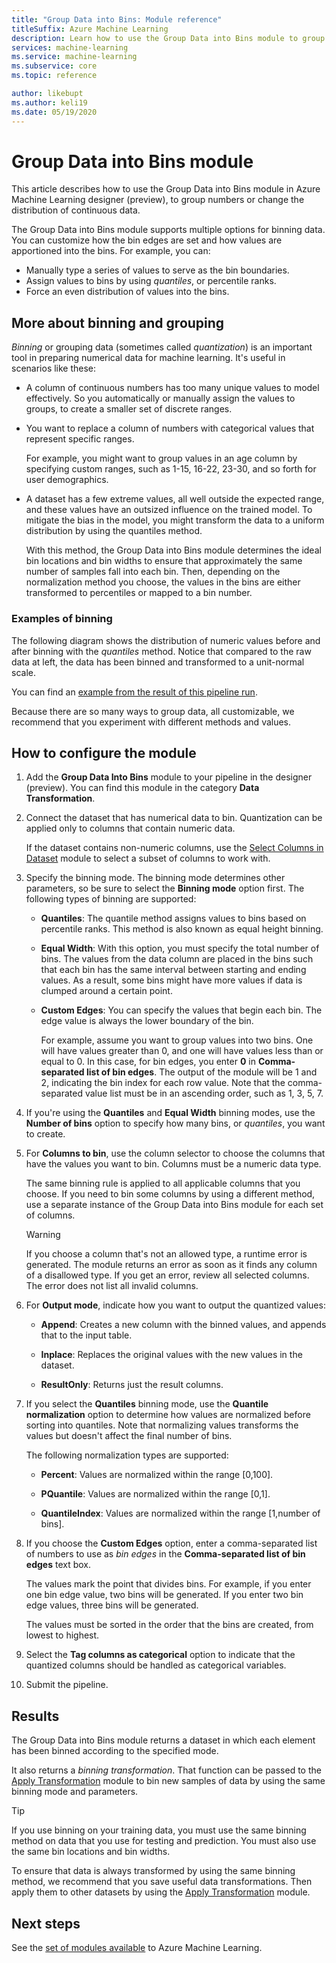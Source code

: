 ```yaml
---
title: "Group Data into Bins: Module reference"
titleSuffix: Azure Machine Learning
description: Learn how to use the Group Data into Bins module to group numbers or change the distribution of continuous data.
services: machine-learning
ms.service: machine-learning
ms.subservice: core
ms.topic: reference

author: likebupt
ms.author: keli19
ms.date: 05/19/2020
---
```

# Group Data into Bins module

This article describes how to use the Group Data into Bins module in Azure Machine Learning designer (preview), to group numbers or change the distribution of continuous data.

The Group Data into Bins module supports multiple options for binning data. You can customize how the bin edges are set and how values are apportioned into the bins. For example, you can:  

+ Manually type a series of values to serve as the bin boundaries.  
+ Assign values to bins by using *quantiles*, or percentile ranks.  
+ Force an even distribution of values into the bins.  

## More about binning and grouping

*Binning* or  grouping data (sometimes called *quantization*) is an important tool in preparing numerical data for machine learning. It's useful in scenarios like these:

+ A column of continuous numbers has too many unique values to model effectively. So you automatically or manually assign the values to groups, to create a smaller set of discrete ranges.

+ You want to replace a column of numbers with categorical values that represent specific ranges.

    For example, you might want to group values in an age column by specifying custom ranges, such as 1-15, 16-22, 23-30, and so forth for user demographics.

+ A dataset has a few extreme values, all well outside the expected range, and these values have an outsized influence on the trained model. To mitigate the bias in the model, you might transform the data to a uniform distribution by using the quantiles method.

    With this method, the Group Data into Bins module determines the ideal bin locations and bin widths to ensure that approximately the same number of samples fall into each bin. Then, depending on the normalization method you choose, the values in the bins are either transformed to percentiles or mapped to a bin number.

### Examples of binning

The following diagram shows the distribution of numeric values before and after binning with the *quantiles* method. Notice that compared to the raw data at left, the data has been binned and transformed to a unit-normal scale.  

You can find an [example from the result of this pipeline run](https://ml.azure.com/visualinterface/authoring/Normal/87270db9-4651-448e-bd28-8ef7428084dc?wsid=%2Fsubscriptions%2Fe9b2ec51-5c94-4fa8-809a-dc1e695e4896%2Fresourcegroups%2Fmodule-ws-rg%2Fworkspaces%2Fmodule-prerelease-119&flight=cm&tid=72f988bf-86f1-41af-91ab-2d7cd011db47&smtendpoint=https%3A%2F%2Fsmt-test1.azureml-test.net).

Because there are so many ways to group data, all customizable, we recommend that you experiment with different methods and values. 

## How to configure the module

1. Add the **Group Data Into Bins** module to your pipeline in the designer (preview). You can find this module in the category **Data Transformation**.

2. Connect the dataset that has numerical data to bin. Quantization can be applied only to columns that contain numeric data. 

    If the dataset contains non-numeric columns, use the [Select Columns in Dataset](select-columns-in-dataset.md) module to select a subset of columns to work with.

3. Specify the binning mode. The binning mode determines other parameters, so be sure to select the **Binning mode** option first. The following types of binning are supported:

    - **Quantiles**: The quantile method assigns values to bins based on percentile ranks. This method is also known as equal height binning.

    - **Equal Width**: With this option, you must specify the total number of bins. The values from the data column are placed in the bins such that each bin has the same interval between starting and ending values. As a result, some bins might have more values if data is clumped around a certain point.

    - **Custom Edges**: You can specify the values that begin each bin. The edge value is always the lower boundary of the bin. 
    
      For example, assume you want to group values into two bins. One will have values greater than 0, and one will have values less than or equal to 0. In this case, for bin edges, you enter **0** in **Comma-separated list of bin edges**. The output of the module will be 1 and 2, indicating the bin index for each row value. Note that the comma-separated value list must be in an ascending order, such as 1, 3, 5, 7.

4. If you're using the **Quantiles** and **Equal Width** binning modes, use the **Number of bins** option to specify how many bins, or *quantiles*, you want to create.

5. For **Columns to bin**, use the column selector to choose the columns that have the values you want to bin. Columns must be a numeric data type.

    The same binning rule is applied to all applicable columns that you choose. If you need to bin some columns by using a different method, use a separate instance of the Group Data into Bins module for each set of columns.

    > [!WARNING]
    > If you choose a column that's not an allowed type, a runtime error is generated. The module returns an error as soon as it finds any column of a disallowed type. If you get an error, review all selected columns. The error does not list all invalid columns.

6. For **Output mode**, indicate how you want to output the quantized values:

    + **Append**: Creates a new column with the binned values, and appends that to the input table.

    + **Inplace**: Replaces the original values with the new values in the dataset.

    + **ResultOnly**: Returns just the result columns.

7. If you select the **Quantiles** binning mode, use the **Quantile normalization** option to determine how values are normalized before sorting into quantiles. Note that normalizing values transforms the values but doesn't affect the final number of bins.

    The following normalization types are supported:

    + **Percent**: Values are normalized within the range [0,100].

    + **PQuantile**: Values are normalized within the range [0,1].

    + **QuantileIndex**:  Values are normalized within the range [1,number of bins].

8. If you choose the **Custom Edges** option, enter a comma-separated list of numbers to use as *bin edges* in the **Comma-separated list of bin edges** text box. 

    The values mark the point that divides bins. For example, if you enter one bin edge value, two bins will be generated. If you enter two bin edge values, three bins will be generated.

    The values must be sorted in the order that the bins are created, from lowest to highest.

10. Select the **Tag columns as categorical** option to indicate that the quantized columns should be handled as categorical variables.

11. Submit the pipeline.

## Results

The Group Data into Bins module returns a dataset in which each element has been binned according to the specified mode. 

It also returns a *binning transformation*. That function can be passed to the [Apply Transformation](apply-transformation.md) module to bin new samples of data by using the same binning mode and parameters.  

> [!TIP]
> If you use binning on your training data, you must use the same binning method on data that you use for testing and prediction. You must also use the same bin locations and bin widths. 
> 
> To ensure that data is always transformed by using the same binning method, we recommend that you save useful data transformations. Then apply them to other datasets by using the [Apply Transformation](apply-transformation.md) module.

## Next steps

See the [set of modules available](module-reference.md) to Azure Machine Learning. 
